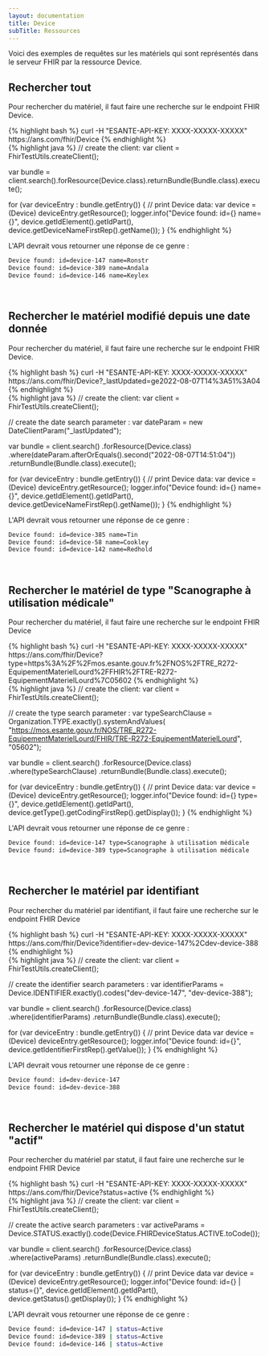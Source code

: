 ```yaml
---
layout: documentation
title: Device
subTitle: Ressources
---
```


Voici des exemples de requêtes sur les matériels qui sont représentés dans le serveur FHIR par la ressource Device.


## Rechercher tout

Pour rechercher du matériel, il faut faire une recherche sur le endpoint FHIR Device.

<div class="code-sample">
<div class="tab-content" data-name="curl">
{% highlight bash %}
curl -H "ESANTE-API-KEY: XXXX-XXXXX-XXXXX" https://ans.com/fhir/Device
{% endhighlight %}
</div>
<div class="tab-content" data-name="java">
{% highlight java %}
// create the client:
var client = FhirTestUtils.createClient();

var bundle = client.search().forResource(Device.class).returnBundle(Bundle.class).execute();

for (var deviceEntry : bundle.getEntry()) {
    // print Device data:
    var device = (Device) deviceEntry.getResource();
    logger.info("Device found: id={} name={}", device.getIdElement().getIdPart(), device.getDeviceNameFirstRep().getName());
}
{% endhighlight %}
</div>

</div>

L'API devrait vous retourner une réponse de ce genre :

```bash
Device found: id=device-147 name=Ronstr
Device found: id=device-389 name=Andala
Device found: id=device-146 name=Keylex
```

<br>



## Rechercher le matériel modifié depuis une date donnée

Pour rechercher du matériel, il faut faire une recherche sur le endpoint FHIR Device.

<div class="code-sample">
<div class="tab-content" data-name="curl">
{% highlight bash %}
curl -H "ESANTE-API-KEY: XXXX-XXXXX-XXXXX" https://ans.com/fhir/Device?_lastUpdated=ge2022-08-07T14%3A51%3A04
{% endhighlight %}
</div>
<div class="tab-content" data-name="java">
{% highlight java %}
// create the client:
var client = FhirTestUtils.createClient();

// create the date search parameter :
var dateParam = new DateClientParam("_lastUpdated");

var bundle = client.search()
.forResource(Device.class)
.where(dateParam.afterOrEquals().second("2022-08-07T14:51:04"))
.returnBundle(Bundle.class).execute();

for (var deviceEntry : bundle.getEntry()) {
    // print Device data:
    var device = (Device) deviceEntry.getResource();
    logger.info("Device found: id={} name={}", device.getIdElement().getIdPart(), device.getDeviceNameFirstRep().getName());
}
{% endhighlight %}
</div>

</div>

L'API devrait vous retourner une réponse de ce genre :

```bash
Device found: id=device-385 name=Tin
Device found: id=device-58 name=Cookley
Device found: id=device-142 name=Redhold
```

<br>


## Rechercher le matériel de type "Scanographe à utilisation médicale"

Pour rechercher du matériel, il faut faire une recherche sur le endpoint FHIR Device

<div class="code-sample">
<div class="tab-content" data-name="curl">
{% highlight bash %}
curl -H "ESANTE-API-KEY: XXXX-XXXXX-XXXXX" https://ans.com/fhir/Device?type=https%3A%2F%2Fmos.esante.gouv.fr%2FNOS%2FTRE_R272-EquipementMaterielLourd%2FFHIR%2FTRE-R272-EquipementMaterielLourd%7C05602
{% endhighlight %}
</div>
<div class="tab-content" data-name="java">
{% highlight java %}
// create the client:
var client = FhirTestUtils.createClient();

// create the type search parameter :
var typeSearchClause = Organization.TYPE.exactly().systemAndValues(
"https://mos.esante.gouv.fr/NOS/TRE_R272-EquipementMaterielLourd/FHIR/TRE-R272-EquipementMaterielLourd", "05602");

var bundle = client.search()
    .forResource(Device.class)
    .where(typeSearchClause)
    .returnBundle(Bundle.class).execute();

for (var deviceEntry : bundle.getEntry()) {
    // print Device data:
    var device = (Device) deviceEntry.getResource();
    logger.info("Device found: id={} type={}", device.getIdElement().getIdPart(), device.getType().getCodingFirstRep().getDisplay());
}
{% endhighlight %}
</div>

</div>

L'API devrait vous retourner une réponse de ce genre :

```bash
Device found: id=device-147 type=Scanographe à utilisation médicale
Device found: id=device-389 type=Scanographe à utilisation médicale
```

<br>


## Rechercher le matériel par identifiant

Pour rechercher du matériel par identifiant, il faut faire une recherche sur le endpoint FHIR Device

<div class="code-sample">
<div class="tab-content" data-name="curl">
{% highlight bash %}
curl -H "ESANTE-API-KEY: XXXX-XXXXX-XXXXX" https://ans.com/fhir/Device?identifier=dev-device-147%2Cdev-device-388
{% endhighlight %}
</div>
<div class="tab-content" data-name="java">
{% highlight java %}
// create the client:
var client = FhirTestUtils.createClient();

// create the identifier search parameters :
var identifierParams = Device.IDENTIFIER.exactly().codes("dev-device-147", "dev-device-388");

var bundle = client.search()
    .forResource(Device.class)
    .where(identifierParams)
    .returnBundle(Bundle.class).execute();

for (var deviceEntry : bundle.getEntry()) {
    // print Device data
    var device = (Device) deviceEntry.getResource();
    logger.info("Device found: id={}", device.getIdentifierFirstRep().getValue());
}
{% endhighlight %}
</div>

</div>

L'API devrait vous retourner une réponse de ce genre :

```bash
Device found: id=dev-device-147
Device found: id=dev-device-388
```

<br>


## Rechercher le matériel qui dispose d'un statut "actif"

Pour rechercher du matériel par statut, il faut faire une recherche sur le endpoint FHIR Device

<div class="code-sample">
<div class="tab-content" data-name="curl">
{% highlight bash %}
curl -H "ESANTE-API-KEY: XXXX-XXXXX-XXXXX" https://ans.com/fhir/Device?status=active
{% endhighlight %}
</div>
<div class="tab-content" data-name="java">
{% highlight java %}
// create the client:
var client = FhirTestUtils.createClient();

// create the active search parameters :
var activeParams = Device.STATUS.exactly().code(Device.FHIRDeviceStatus.ACTIVE.toCode());

var bundle = client.search()
        .forResource(Device.class)
        .where(activeParams)
        .returnBundle(Bundle.class).execute();

for (var deviceEntry : bundle.getEntry()) {
    // print Device data
    var device = (Device) deviceEntry.getResource();
    logger.info("Device found: id={} | status={}", device.getIdElement().getIdPart(), device.getStatus().getDisplay());
}
{% endhighlight %}
</div>

</div>

L'API devrait vous retourner une réponse de ce genre :

```bash
Device found: id=device-147 | status=Active
Device found: id=device-389 | status=Active
Device found: id=device-146 | status=Active
```

<br>




